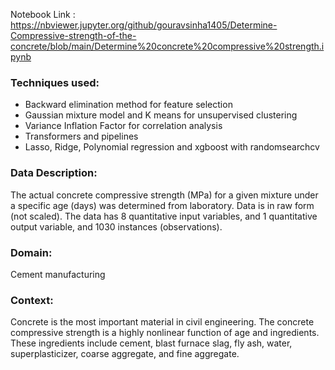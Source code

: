 Notebook Link : https://nbviewer.jupyter.org/github/gouravsinha1405/Determine-Compressive-strength-of-the-concrete/blob/main/Determine%20concrete%20compressive%20strength.ipynb

### Techniques used:

- Backward elimination method for feature selection
- Gaussian mixture model and K means for unsupervised clustering
- Variance Inflation Factor for correlation analysis
- Transformers and pipelines
- Lasso, Ridge, Polynomial regression and xgboost with randomsearchcv

### Data Description:

The actual concrete compressive strength (MPa) for a given mixture under a specific age (days) was determined from laboratory. Data is in raw form (not scaled). The data has 8 quantitative input variables, and 1 quantitative output variable, and 1030 instances (observations).

### Domain:
Cement manufacturing

### Context:

Concrete is the most important material in civil engineering. The concrete compressive strength is a highly nonlinear function of age and ingredients. These ingredients include cement, blast furnace slag, fly ash, water, superplasticizer, coarse aggregate, and fine aggregate.
